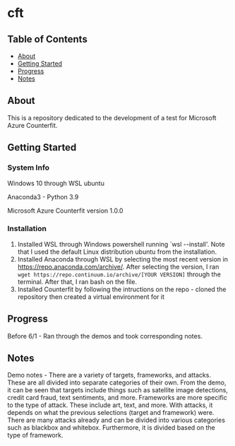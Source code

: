 # cft

## Table of Contents
+ [About](#about)
+ [Getting Started](#getting_started)
+ [Progress](#progress)
+ [Notes](#progress)

## About <a name = "about"></a>
This is a repository dedicated to the development of a test for Microsoft Azure Counterfit.

## Getting Started <a name = "getting_started"></a>

### System Info
Windows 10 through WSL ubuntu 

Anaconda3 - Python 3.9 

Microsoft Azure Counterfit version 1.0.0

### Installation
1. Installed WSL through Windows powershell running `wsl --install'. Note that I used the default Linux distribution ubuntu from the installation.
2. Installed Anaconda through WSL by selecting the most recent version in https://repo.anaconda.com/archive/. After selecting the version, I ran `wget https://repo.continuum.io/archive/[YOUR VERSION]` through the terminal. After that, I ran bash on the file.
3. Installed Counterfit by following the intructions on the repo - cloned the repository then created a virtual environment for it

## Progress <a name = "progress"></a>
Before 6/1 - Ran through the demos and took corresponding notes. 

## Notes <a name = "notes"></a>
Demo notes - There are a variety of targets, frameworks, and attacks. These are all divided into separate categories of their own. From the demo, it can be seen that targets include things such as satellite image detections, credit card fraud, text sentiments, and more. Frameworks are more specific to the type of attack. These include art, text, and more. With attacks, it depends on what the previous selections (target and framework) were. There are many attacks already and can be divided into various categories such as blackbox and whitebox. Furthermore, it is divided based on the type of framework.
